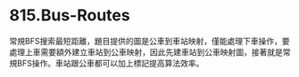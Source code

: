 # 815.Bus-Routes

常規BFS搜索最短距離，題目提供的圖是公車到車站映射，僅能處理下車操作，要處理上車需要額外建立車站到公車映射，因此先建車站到公車映射圖，接著就是常規BFS操作。車站跟公車都可以加上標記提高算法效率。
